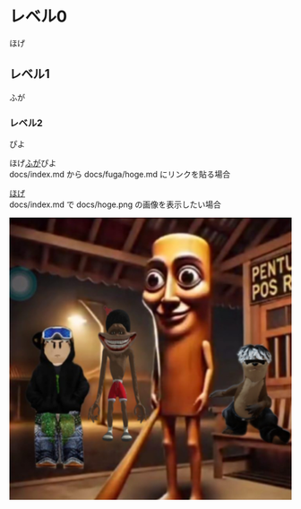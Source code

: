 # レベル0

ほげ

## レベル1

ふが

### レベル2

ぴよ

ほげ[ふが](https://github.com/)ぴよ  
docs/index.md から docs/fuga/hoge.md にリンクを貼る場合

[ほげ](./fuga/hoge.md)  
docs/index.md で docs/hoge.png の画像を表示したい場合

![ほげ](./hoge.jpg)
